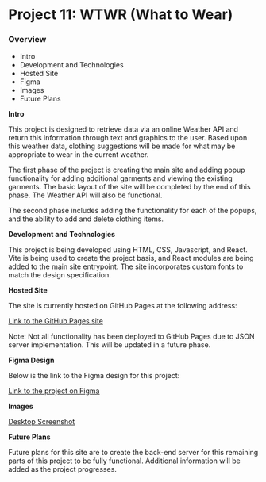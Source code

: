 # Project 11: WTWR (What to Wear)

### Overview

- Intro
- Development and Technologies
- Hosted Site
- Figma
- Images
- Future Plans

**Intro**

This project is designed to retrieve data via an online Weather API and return this information through text and graphics to the user. Based upon this weather data, clothing suggestions will be made for what may be appropriate to wear in the current weather.

The first phase of the project is creating the main site and adding popup functionality for adding additional garments and viewing the existing garments. The basic layout of the site will be completed by the end of this phase. The Weather API will also be functional.

The second phase includes adding the functionality for each of the popups, and the ability to add and delete clothing items.

**Development and Technologies**

This project is being developed using HTML, CSS, Javascript, and React. Vite is being used to create the project basis, and React modules are being added to the main site entrypoint. The site incorporates custom fonts to match the design specification.

**Hosted Site**

The site is currently hosted on GitHub Pages at the following address:

[Link to the GitHub Pages site](https://ironrule.github.io/se_project_react/)

Note: Not all functionality has been deployed to GitHub Pages due to JSON server implementation. This will be updated in a future phase.

**Figma Design**

Below is the link to the Figma design for this project:

[Link to the project on Figma](https://www.figma.com/file/JELwiE1GnlYDgJTcphpJOH/Sprint-11%3A-WTWR)

**Images**

[Desktop Screenshot](./readme/website.png)

**Future Plans**

Future plans for this site are to create the back-end server for this remaining parts of this project to be fully functional. Additional information will be added as the project progresses.

